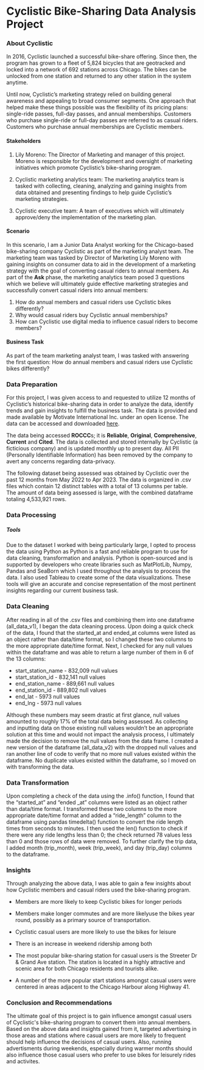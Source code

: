 # Cyclistic Bike-Sharing Data Analysis Project

### About Cyclistic

In 2016, Cyclistic launched a successful bike-share offering. Since then, the program has grown to a fleet of 5,824 bicycles that are geotracked and locked into a network of 692 stations across Chicago. The bikes can be unlocked from one station and returned to any other station in the system anytime. 

Until now, Cyclistic’s marketing strategy relied on building general awareness and appealing to broad consumer segments. One approach that helped make these things possible was the flexibility of its pricing plans: single-ride passes, full-day passes, and annual memberships. Customers who purchase single-ride or full-day passes are referred to as casual riders. Customers who purchase annual memberships are Cyclistic members.

#### Stakeholders

1. Lily Moreno: The Director of Marketing and manager of this project. Moreno is responsible for the development and oversight of marketing initiatives which promote Cyclistic’s bike-sharing program.
    
2. Cyclistic marketing analytics team: The marketing analytics team is tasked with collecting, cleaning, analyzing and gaining insights from data obtained and presenting findings to help guide Cyclistic’s marketing strategies.
    
3. Cyclistic executive team: A team of executives which will ultimately approve/deny the implementation of the marketing plan.

#### Scenario

In this scenario, I am a Junior Data Analyst working for the Chicago-based bike-sharing company Cyclistic as part of the marketing analyst team. The marketing team was tasked by Director of Marketing Lily Moreno with gaining insights on consumer data to aid in the development of a marketing strategy with the goal of converting casual riders to annual members. As part of the **Ask** phase, the marketing analytics team posed 3 questions which we believe will ultimately guide effective marketing strategies and successfully convert casual riders into annual members:

1. How do annual members and casual riders use Cyclistic bikes differently?
2. Why would casual riders buy Cyclistic annual memberships?
3. How can Cyclistic use digital media to influence casual riders to become members?

#### Business Task

As part of the team marketing analyst team, I was tasked with answering the first question: How do annual members and casual riders use Cyclistic bikes differently?

### Data Preparation

For this project, I was given access to and requested to utilize 12 months of Cyclistic’s historical bike-sharing data in order to analyze the data, identify trends and gain insights to fulfill the business task. The data is provided and made available by Motivate International Inc. under an open license. The data can be accessed and downloaded [here](https://divvy-tripdata.s3.amazonaws.com/index.html). 

The data being accessed **ROCCC**s; it is **Reliable**, **Original**, **Comprehensive**, **Current** and **Cited**. The data is collected and stored internally by Cyclistic (a ficticious company) and is updated monthly up to present day. All PII (Personally Identifiable Information) has been removed by the company to avert any concerns regarding data-privacy. 

The following dataset being assessed was obtained by Cyclistic over the past 12 months from May 2022 to Apr 2023. The data is organized in .csv files which contain 12 distinct tables with a total of 13 columns per table. The amount of data being assessed is large, with the combined dataframe totaling 4,533,921 rows.  

### Data Processing

##### Tools

Due to the dataset I worked with being particularly large, I opted to process the data using Python as Python is a fast and reliable program to use for data cleaning, transformation and analysis. Python is open-sourced and is supported by developers who create libraries such as MatPlotLib, Numpy, Pandas and SeaBorn which I used throughout the analysis to process the data. I also used Tableau to create some of the data visualizations. These tools will give an accurate and concise representation of the most pertinent insights regarding our current business task.

### Data Cleaning

After reading in all of the .csv files and combining them into one dataframe (all_data_v1), I began the data cleaning process. Upon doing a quick check of the data, I found that the started_at and ended_at columns were listed as an object rather than data/time format, so I changed these two columns to the more appropriate date/time format. Next, I checked for any null values within the dataframe and was able to return a large number of them in 6 of the 13 columns:

- start_station_name - 832,009 null values
- start_station_id - 832,141 null values
- end_station_name - 889,661 null values
- end_station_id - 889,802 null values
- end_lat - 5973 null values
- end_lng - 5973 null values

Although these numbers may seem drastic at first glance, null values amounted to roughly 17% of the total data being assessed. As collecting and inputting data on those existing null values wouldn’t be an appropriate solution at this time and would not impact the analysis process, I ultimately made the decision to remove the null values from the data frame. I created a new version of the dataframe (all_data_v2) with the dropped null values and ran another line of code to verify that no more null values existed within the dataframe. No duplicate values existed within the dataframe, so I moved on with transforming the data.

### Data Transformation

Upon completing a check of the data using the .info() function, I found that the “started_at” and “ended _at” columns were listed as an object rather than data/time format. I transformed these two columns to the more appropriate date/time format and added a “ride_length” column to the dataframe using pandas timedelta() function to convert the ride length times from seconds to minutes. I then used the len() function to check if there were any ride lengths less than 0; the check returned 78 values less than 0 and those rows of data were removed. To further clarify the trip data, I added month (trip_month), week (trip_week), and day (trip_day) columns to the dataframe.

### Insights

Through analyzing the above data, I was able to gain a few insights about how Cyclistic members and casual riders used the bike-sharing program. 
- Members are more likely to keep Cyclistic bikes for longer periods 

- Members make longer commutes and are more likelyuse the bikes year round, possibly as a primary source of transportation. 

- Cyclistic casual users are more likely to use the bikes for leisure

- There is an increase in weekend ridership among both

- The most popular bike-sharing station for casual users is the Streeter Dr & Grand Ave station. The station is located in a highly attractive and scenic area for both Chicago residents and tourists alike. 

- A number of the more popular start stations amongst casual users were centered in areas adjacent to the Chicago Harbour along Highway 41.

### Conclusion and Recommendations

The ultimate goal of this project is to gain influence amongst casual users of Cyclistic's bike-sharing program to convert them into annual members. Based on the above data and insights gained from it, targeted advertising in those areas and stations where casual users are more likely to frequent should help influence the decisions of casual users. Also, running advertisments during weekends, especially during warmer months should also influence those casual users who prefer to use bikes for leisurely rides and activites.
